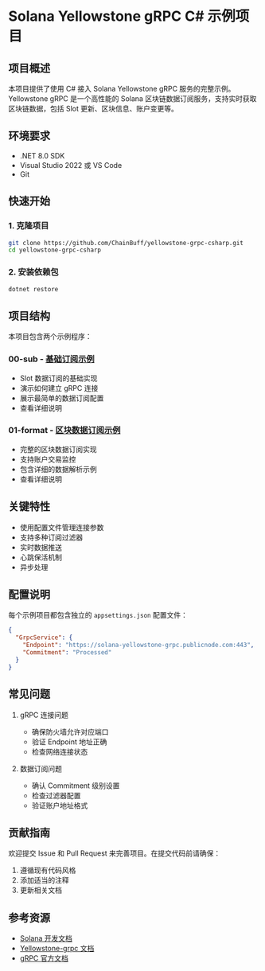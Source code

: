 
# Solana Yellowstone gRPC C# 示例项目

## 项目概述

本项目提供了使用 C# 接入 Solana Yellowstone gRPC 服务的完整示例。Yellowstone gRPC 是一个高性能的 Solana 区块链数据订阅服务，支持实时获取区块链数据，包括 Slot 更新、区块信息、账户变更等。

## 环境要求
- .NET 8.0 SDK
- Visual Studio 2022 或 VS Code
- Git

## 快速开始

### 1. 克隆项目

```bash
git clone https://github.com/ChainBuff/yellowstone-grpc-csharp.git
cd yellowstone-grpc-csharp
```

### 2. 安装依赖包

```bash
dotnet restore
```

## 项目结构

本项目包含两个示例程序：

### 00-sub - [基础订阅示例](./00-sub/)
- Slot 数据订阅的基础实现
- 演示如何建立 gRPC 连接
- 展示最简单的数据订阅配置
- 查看详细说明

### 01-format - [区块数据订阅示例](./01-format/)
- 完整的区块数据订阅实现
- 支持账户交易监控
- 包含详细的数据解析示例
- 查看详细说明

## 关键特性

- 使用配置文件管理连接参数
- 支持多种订阅过滤器
- 实时数据推送
- 心跳保活机制
- 异步处理

## 配置说明

每个示例项目都包含独立的 `appsettings.json` 配置文件：

```json
{
  "GrpcService": {
    "Endpoint": "https://solana-yellowstone-grpc.publicnode.com:443",
    "Commitment": "Processed"
  }
}
```

## 常见问题

1. gRPC 连接问题
   - 确保防火墙允许对应端口
   - 验证 Endpoint 地址正确
   - 检查网络连接状态

2. 数据订阅问题
   - 确认 Commitment 级别设置
   - 检查过滤器配置
   - 验证账户地址格式

## 贡献指南

欢迎提交 Issue 和 Pull Request 来完善项目。在提交代码前请确保：

1. 遵循现有代码风格
2. 添加适当的注释
3. 更新相关文档

## 参考资源

- [Solana 开发文档](https://docs.solana.com/)
- [Yellowstone-grpc 文档](https://docs.helius.dev/yellowstone-grpc/getting-started)
- [gRPC 官方文档](https://grpc.io/docs/)

